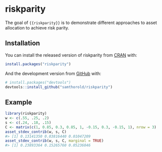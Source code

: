 
<!-- README.md is generated from README.Rmd. Please edit that file -->

# riskparity

<!-- badges: start -->
<!-- badges: end -->

The goal of `{{riskparity}}` is to demonstrate different approaches to
asset allocation to achieve risk parity.

## Installation

You can install the released version of riskparity from
[CRAN](https://CRAN.R-project.org) with:

``` r
install.packages("riskparity")
```

And the development version from [GitHub](https://github.com/) with:

``` r
# install.packages("devtools")
devtools::install_github("samthorold/riskparity")
```

## Example

``` r
library(riskparity)
w <- c(.55, .25, .2)
s <- c(.24, .18, .15)
C <- matrix(c(1, 0.85, 0.3, 0.85, 1, -0.15, 0.3, -0.15, 1), nrow = 3)
asset_stdev_contrib(w, s, C)
#> [1] 0.13141350 0.03816440 0.01047209
asset_stdev_contrib(w, s, C, marginal = TRUE)
#> [1] 0.23893364 0.15265760 0.05236046
```
